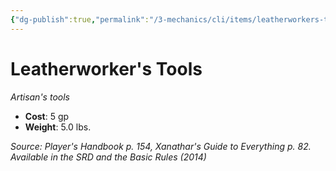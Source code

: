 ```yaml
---
{"dg-publish":true,"permalink":"/3-mechanics/cli/items/leatherworkers-tools/","tags":["ttrpg-cli/compendium/src/5e/phb","ttrpg-cli/item/gear/artisans-tools","ttrpg-cli/item/rarity/none"]}
---
```


# Leatherworker's Tools
*Artisan's tools*  


- **Cost**: 5 gp
- **Weight**: 5.0 lbs.

*Source: Player's Handbook p. 154, Xanathar's Guide to Everything p. 82. Available in the <span title='Systems Reference Document (5.1)'>SRD</span> and the Basic Rules (2014)*